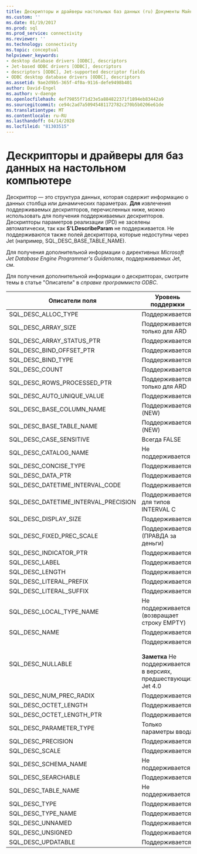 ```yaml
---
title: Дескрипторы и драйверы настольных баз данных (ru) Документы Майкрософт
ms.custom: ''
ms.date: 01/19/2017
ms.prod: sql
ms.prod_service: connectivity
ms.reviewer: ''
ms.technology: connectivity
ms.topic: conceptual
helpviewer_keywords:
- desktop database drivers [ODBC], descriptors
- Jet-based ODBC drivers [ODBC], descriptors
- descriptors [ODBC], Jet-supported descriptor fields
- ODBC desktop database drivers [ODBC], descriptors
ms.assetid: 9ae2d9b5-365f-4f0a-9116-defe9498b401
author: David-Engel
ms.author: v-daenge
ms.openlocfilehash: 4ef79855f71d23e5a884822371f1894eb83442a9
ms.sourcegitcommit: ce94c2ad7a50945481172782c270b5b0206e61de
ms.translationtype: MT
ms.contentlocale: ru-RU
ms.lasthandoff: 04/14/2020
ms.locfileid: "81303515"
---
```

# <a name="descriptors-and-desktop-database-drivers"></a>Дескрипторы и драйверы для баз данных на настольном компьютере
Дескриптор — это структура данных, которая содержит информацию о данных столбца или динамических параметрах. **Для** извлечения поддерживаемых дескрипторов, перечисленных ниже, можно использовать для получения поддерживаемых дескрипторов. Дескрипторы параметров реализации (IPD) не заселены автоматически, так как **S'LDescribeParam** не поддерживается. Не поддерживаются также полей дескриптора, которые недоступны через Jet (например, SQL_DESC_BASE_TABLE_NAME).  
  
 Для получения дополнительной информации о директивных *Microsoft Jet Database Engine Programmer's Guide*полях, поддерживаемых Jet, см.  
  
 Для получения дополнительной информации о дескрипторах, смотрите темы в статье "Описатели" в *справке программиста ODBC*.  
  
|Описатели поля|Уровень поддержки|  
|-----------------------|-------------------|  
|SQL_DESC_ALLOC_TYPE|Поддерживается|  
|SQL_DESC_ARRAY_SIZE|Поддерживается только для ARD|  
|SQL_DESC_ARRAY_STATUS_PTR|Поддерживается|  
|SQL_DESC_BIND_OFFSET_PTR|Поддерживается|  
|SQL_DESC_BIND_TYPE|Поддерживается|  
|SQL_DESC_COUNT|Поддерживается|  
|SQL_DESC_ROWS_PROCESSED_PTR|Поддерживается только для ARD|  
|SQL_DESC_AUTO_UNIQUE_VALUE|Поддерживается|  
|SQL_DESC_BASE_COLUMN_NAME|Поддерживается (NEW)|  
|SQL_DESC_BASE_TABLE_NAME|Поддерживается (NEW)|  
|SQL_DESC_CASE_SENSITIVE|Всегда FALSE|  
|SQL_DESC_CATALOG_NAME|Не поддерживается|  
|SQL_DESC_CONCISE_TYPE|Поддерживается|  
|SQL_DESC_DATA_PTR|Поддерживается|  
|SQL_DESC_DATETIME_INTERVAL_CODE|Поддерживается|  
|SQL_DESC_DATETIME_INTERVAL_PRECISION|Поддерживается для типов INTERVAL C|  
|SQL_DESC_DISPLAY_SIZE|Поддерживается|  
|SQL_DESC_FIXED_PREC_SCALE|Поддерживается (ПРАВДА за деньги)|  
|SQL_DESC_INDICATOR_PTR|Поддерживается|  
|SQL_DESC_LABEL|Поддерживается|  
|SQL_DESC_LENGTH|Поддерживается|  
|SQL_DESC_LITERAL_PREFIX|Поддерживается|  
|SQL_DESC_LITERAL_SUFFIX|Поддерживается|  
|SQL_DESC_LOCAL_TYPE_NAME|Не поддерживается (возвращает строку EMPTY)|  
|SQL_DESC_NAME|Поддерживается|  
|SQL_DESC_NULLABLE|Поддерживается<br /><br /> **Заметка** Не поддерживается в версиях, предшествующих Jet 4.0|  
|SQL_DESC_NUM_PREC_RADIX|Поддерживается|  
|SQL_DESC_OCTET_LENGTH|Поддерживается|  
|SQL_DESC_OCTET_LENGTH_PTR|Поддерживается|  
|SQL_DESC_PARAMETER_TYPE|Только параметры ввода|  
|SQL_DESC_PRECISION|Поддерживается|  
|SQL_DESC_SCALE|Поддерживается|  
|SQL_DESC_SCHEMA_NAME|Не поддерживается|  
|SQL_DESC_SEARCHABLE|Поддерживается|  
|SQL_DESC_TABLE_NAME|Не поддерживается|  
|SQL_DESC_TYPE|Поддерживается|  
|SQL_DESC_TYPE_NAME|Поддерживается|  
|SQL_DESC_UNNAMED|Поддерживается|  
|SQL_DESC_UNSIGNED|Поддерживается|  
|SQL_DESC_UPDATABLE|Поддерживается|
